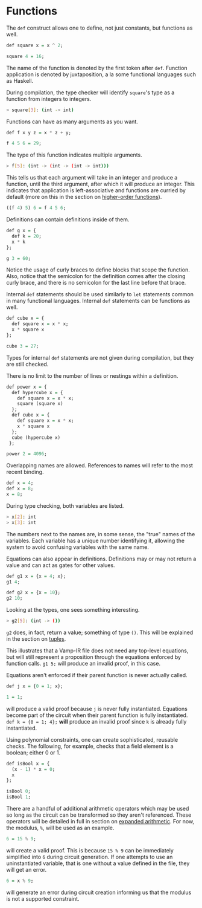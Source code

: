 # Functions

The `def` construct allows one to define, not just constants, but functions as well.

```haskell
def square x = x ^ 2;

square 4 = 16;
```

The name of the function is denoted by the first token after `def`. Function application is denoted by juxtaposition, a la some functional languages such as Haskell.

During compilation, the type checker will identify `square`'s type as a function from integers to integers.

```bash
> square[3]: (int -> int)
```

Functions can have as many arguments as you want.

```haskell
def f x y z = x * z + y;

f 4 5 6 = 29;
```

The type of this function indicates multiple arguments.

```bash
> f[5]: (int -> (int -> (int -> int)))
```

This tells us that each argument will take in an integer and produce a function, until the third argument, after which it will produce an integer. This indicates that application is left-associative and functions are curried by default (more on this in the section on [higher-order functions](section_2_6.md)).

```haskell
((f 4) 5) 6 = f 4 5 6;
```

Definitions can contain definitions inside of them.

```haskell
def g x = {
  def k = 20;
  x * k
};

g 3 = 60;
```

Notice the usage of curly braces to define blocks that scope the function. Also, notice that the semicolon for the definition comes after the closing curly brace, and there is no semicolon for the last line before that brace. 

Internal `def` statements should be used similarly to `let` statements common in many functional languages. Internal `def` statements can be functions as well.

```haskell
def cube x = {
  def square x = x * x;
  x * square x
};

cube 3 = 27;
```

Types for internal `def` statements are not given during compilation, but they are still checked.

There is no limit to the number of lines or nestings within a definition. 

```haskell
def power x = {
  def hypercube x = {
    def square x = x * x;
    square (square x)
  };
  def cube x = {
    def square x = x * x;
    x * square x
  };
  cube (hypercube x)
 };

power 2 = 4096;
```

Overlapping names are allowed. References to names will refer to the most recent binding.

```haskell
def x = 4;
def x = 8;
x = 8;
```

During type checking, both variables are listed.

```bash
> x[2]: int
> x[3]: int
```

The numbers next to the names are, in some sense, the "true" names of the variables. Each variable has a unique number identifying it, allowing the system to avoid confusing variables with the same name.


Equations can also appear in definitions. Definitions may or may not return a value and can act as gates for other values.

```haskell
def g1 x = {x = 4; x};
g1 4;

def g2 x = {x = 10};
g2 10;
```

Looking at the types, one sees something interesting. 

```bash
> g2[5]: (int -> ())
```

`g2` does, in fact, return a value; something of type `()`. This will be explained in the section on [tuples](section_2_3.md).

This illustrates that a Vamp-IR file does not need any top-level equations, but will still represent a proposition through the equations enforced by function calls. `g1 5;` will produce an invalid proof, in this case.



Equations aren't enforced if their parent function is never actually called.

```haskell
def j x = {0 = 1; x};

1 = 1;
```

will produce a valid proof because `j` is never fully instantiated. Equations become part of the circuit when their parent function is fully instantiated. `def k = {0 = 1; 4};` **will** produce an invalid proof since `k` is already fully instantiated.

Using polynomial constraints, one can create sophisticated, reusable checks. The following, for example, checks that a field element is a boolean; either 0 or 1.

```haskell
def isBool x = { 
  (x - 1) * x = 0;
  x
};

isBool 0;
isBool 1;
```


There are a handful of additional arithmetic operators which may be used so long as the circuit can be transformed so they aren't referenced. These operators will be detailed in full in section on [expanded arithmetic](section_3_2.md). For now, the modulus, `%`, will be used as an example.

```haskell
6 = 15 % 9;
```

will create a valid proof. This is because `15 % 9` can be immediately simplified into `6` during circuit generation. If one attempts to use an uninstantiated variable, that is one without a value defined in the file, they will get an error.

```haskell
6 = x % 9;
```

will generate an error during circuit creation informing us that the modulus is not a supported constraint.

